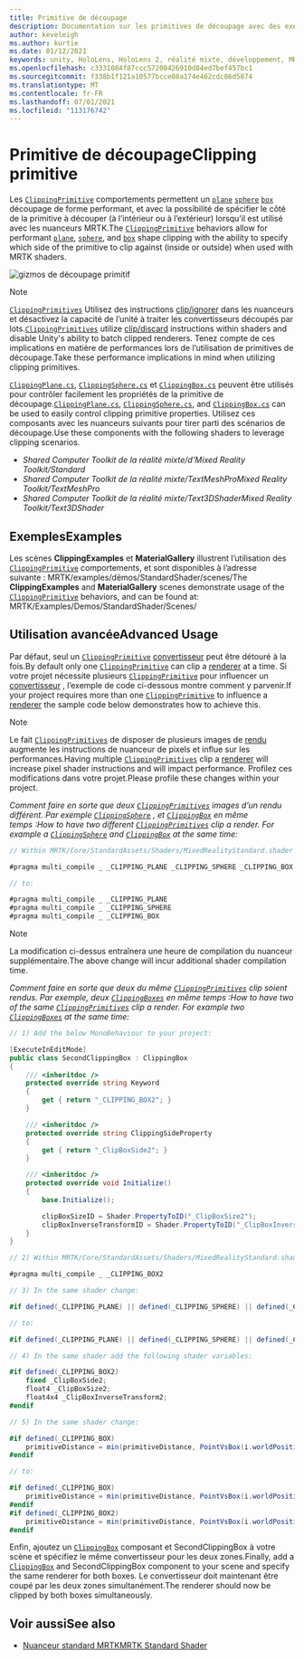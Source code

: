 ```yaml
---
title: Primitive de découpage
description: Documentation sur les primitives de découpage avec des exemples dans MRTK
author: keveleigh
ms.author: kurtie
ms.date: 01/12/2021
keywords: unity, HoloLens, HoloLens 2, réalité mixte, développement, MRTK, primitive de découpage,
ms.openlocfilehash: c3331084f87ccc57208426910d84ed7bef457bc1
ms.sourcegitcommit: f338b1f121a10577bcce08a174e462cdc86d5874
ms.translationtype: MT
ms.contentlocale: fr-FR
ms.lasthandoff: 07/01/2021
ms.locfileid: "113176742"
---
```

# <a name="clipping-primitive"></a><span data-ttu-id="612b7-104">Primitive de découpage</span><span class="sxs-lookup"><span data-stu-id="612b7-104">Clipping primitive</span></span>

<span data-ttu-id="612b7-105">Les [`ClippingPrimitive`](xref:Microsoft.MixedReality.Toolkit.Utilities.ClippingPrimitive) comportements permettent un [`plane`](xref:Microsoft.MixedReality.Toolkit.Utilities.ClippingPlane) [`sphere`](xref:Microsoft.MixedReality.Toolkit.Utilities.ClippingSphere) [`box`](xref:Microsoft.MixedReality.Toolkit.Utilities.ClippingBox) découpage de forme performant, et avec la possibilité de spécifier le côté de la primitive à découper (à l’intérieur ou à l’extérieur) lorsqu’il est utilisé avec les nuanceurs MRTK.</span><span class="sxs-lookup"><span data-stu-id="612b7-105">The [`ClippingPrimitive`](xref:Microsoft.MixedReality.Toolkit.Utilities.ClippingPrimitive) behaviors allow for performant [`plane`](xref:Microsoft.MixedReality.Toolkit.Utilities.ClippingPlane), [`sphere`](xref:Microsoft.MixedReality.Toolkit.Utilities.ClippingSphere), and [`box`](xref:Microsoft.MixedReality.Toolkit.Utilities.ClippingBox) shape clipping with the ability to specify which side of the primitive to clip against (inside or outside) when used with MRTK shaders.</span></span>

![gizmos de découpage primitif](../images/mrtk-standard-shader/MRTK_PrimitiveClippingGizmos.gif)

> [!NOTE]
> <span data-ttu-id="612b7-107">[`ClippingPrimitives`](xref:Microsoft.MixedReality.Toolkit.Utilities.ClippingPrimitive) Utilisez des instructions [clip/ignorer](https://developer.download.nvidia.com/cg/clip.html) dans les nuanceurs et désactivez la capacité de l’unité à traiter les convertisseurs découpés par lots.</span><span class="sxs-lookup"><span data-stu-id="612b7-107">[`ClippingPrimitives`](xref:Microsoft.MixedReality.Toolkit.Utilities.ClippingPrimitive) utilize [clip/discard](https://developer.download.nvidia.com/cg/clip.html) instructions within shaders and disable Unity's ability to batch clipped renderers.</span></span> <span data-ttu-id="612b7-108">Tenez compte de ces implications en matière de performances lors de l’utilisation de primitives de découpage.</span><span class="sxs-lookup"><span data-stu-id="612b7-108">Take these performance implications in mind when utilizing clipping primitives.</span></span>

<span data-ttu-id="612b7-109">[`ClippingPlane.cs`](xref:Microsoft.MixedReality.Toolkit.Utilities.ClippingPlane), [`ClippingSphere.cs`](xref:Microsoft.MixedReality.Toolkit.Utilities.ClippingSphere) et [`ClippingBox.cs`](xref:Microsoft.MixedReality.Toolkit.Utilities.ClippingBox) peuvent être utilisés pour contrôler facilement les propriétés de la primitive de découpage.</span><span class="sxs-lookup"><span data-stu-id="612b7-109">[`ClippingPlane.cs`](xref:Microsoft.MixedReality.Toolkit.Utilities.ClippingPlane), [`ClippingSphere.cs`](xref:Microsoft.MixedReality.Toolkit.Utilities.ClippingSphere), and [`ClippingBox.cs`](xref:Microsoft.MixedReality.Toolkit.Utilities.ClippingBox) can be used to easily control clipping primitive properties.</span></span> <span data-ttu-id="612b7-110">Utilisez ces composants avec les nuanceurs suivants pour tirer parti des scénarios de découpage.</span><span class="sxs-lookup"><span data-stu-id="612b7-110">Use these components with the following shaders to leverage clipping scenarios.</span></span>

- <span data-ttu-id="612b7-111">*Shared Computer Toolkit de la réalité mixte/d'*</span><span class="sxs-lookup"><span data-stu-id="612b7-111">*Mixed Reality Toolkit/Standard*</span></span>
- <span data-ttu-id="612b7-112">*Shared Computer Toolkit de la réalité mixte/TextMeshPro*</span><span class="sxs-lookup"><span data-stu-id="612b7-112">*Mixed Reality Toolkit/TextMeshPro*</span></span>
- <span data-ttu-id="612b7-113">*Shared Computer Toolkit de la réalité mixte/Text3DShader*</span><span class="sxs-lookup"><span data-stu-id="612b7-113">*Mixed Reality Toolkit/Text3DShader*</span></span>

## <a name="examples"></a><span data-ttu-id="612b7-114">Exemples</span><span class="sxs-lookup"><span data-stu-id="612b7-114">Examples</span></span>

<span data-ttu-id="612b7-115">Les scènes **ClippingExamples** et **MaterialGallery** illustrent l’utilisation des [`ClippingPrimitive`](xref:Microsoft.MixedReality.Toolkit.Utilities.ClippingPrimitive) comportements, et sont disponibles à l’adresse suivante : MRTK/examples/démos/StandardShader/scenes/</span><span class="sxs-lookup"><span data-stu-id="612b7-115">The **ClippingExamples** and **MaterialGallery** scenes demonstrate usage of the [`ClippingPrimitive`](xref:Microsoft.MixedReality.Toolkit.Utilities.ClippingPrimitive) behaviors, and can be found at: MRTK/Examples/Demos/StandardShader/Scenes/</span></span>

## <a name="advanced-usage"></a><span data-ttu-id="612b7-116">Utilisation avancée</span><span class="sxs-lookup"><span data-stu-id="612b7-116">Advanced Usage</span></span>

<span data-ttu-id="612b7-117">Par défaut, seul un [`ClippingPrimitive`](xref:Microsoft.MixedReality.Toolkit.Utilities.ClippingPrimitive) [convertisseur](https://docs.unity3d.com/ScriptReference/Renderer.html) peut être détouré à la fois.</span><span class="sxs-lookup"><span data-stu-id="612b7-117">By default only one [`ClippingPrimitive`](xref:Microsoft.MixedReality.Toolkit.Utilities.ClippingPrimitive) can clip a [renderer](https://docs.unity3d.com/ScriptReference/Renderer.html) at a time.</span></span> <span data-ttu-id="612b7-118">Si votre projet nécessite plusieurs [`ClippingPrimitive`](xref:Microsoft.MixedReality.Toolkit.Utilities.ClippingPrimitive) pour influencer un [convertisseur](https://docs.unity3d.com/ScriptReference/Renderer.html)  , l’exemple de code ci-dessous montre comment y parvenir.</span><span class="sxs-lookup"><span data-stu-id="612b7-118">If your project requires more than one [`ClippingPrimitive`](xref:Microsoft.MixedReality.Toolkit.Utilities.ClippingPrimitive) to influence a [renderer](https://docs.unity3d.com/ScriptReference/Renderer.html)  the sample code below demonstrates how to achieve this.</span></span>

> [!NOTE]
> <span data-ttu-id="612b7-119">Le fait [`ClippingPrimitives`](xref:Microsoft.MixedReality.Toolkit.Utilities.ClippingPrimitive) de disposer de plusieurs images de [rendu](https://docs.unity3d.com/ScriptReference/Renderer.html) augmente les instructions de nuanceur de pixels et influe sur les performances.</span><span class="sxs-lookup"><span data-stu-id="612b7-119">Having multiple [`ClippingPrimitives`](xref:Microsoft.MixedReality.Toolkit.Utilities.ClippingPrimitive) clip a [renderer](https://docs.unity3d.com/ScriptReference/Renderer.html) will increase pixel shader instructions and will impact performance.</span></span> <span data-ttu-id="612b7-120">Profilez ces modifications dans votre projet.</span><span class="sxs-lookup"><span data-stu-id="612b7-120">Please profile these changes within your project.</span></span>

<span data-ttu-id="612b7-121">*Comment faire en sorte que deux [`ClippingPrimitives`](xref:Microsoft.MixedReality.Toolkit.Utilities.ClippingPrimitive) images d’un rendu différent. Par exemple [`ClippingSphere`](xref:Microsoft.MixedReality.Toolkit.Utilities.ClippingSphere) , et [`ClippingBox`](xref:Microsoft.MixedReality.Toolkit.Utilities.ClippingBox) en même temps :*</span><span class="sxs-lookup"><span data-stu-id="612b7-121">*How to have two different [`ClippingPrimitives`](xref:Microsoft.MixedReality.Toolkit.Utilities.ClippingPrimitive) clip a render. For example a [`ClippingSphere`](xref:Microsoft.MixedReality.Toolkit.Utilities.ClippingSphere) and [`ClippingBox`](xref:Microsoft.MixedReality.Toolkit.Utilities.ClippingBox) at the same time:*</span></span>

```C#
// Within MRTK/Core/StandardAssets/Shaders/MixedRealityStandard.shader (or another MRTK shader) change:

#pragma multi_compile _ _CLIPPING_PLANE _CLIPPING_SPHERE _CLIPPING_BOX

// to:

#pragma multi_compile _ _CLIPPING_PLANE
#pragma multi_compile _ _CLIPPING_SPHERE
#pragma multi_compile _ _CLIPPING_BOX
```

> [!NOTE]
> <span data-ttu-id="612b7-122">La modification ci-dessus entraînera une heure de compilation du nuanceur supplémentaire.</span><span class="sxs-lookup"><span data-stu-id="612b7-122">The above change will incur additional shader compilation time.</span></span>

<span data-ttu-id="612b7-123">*Comment faire en sorte que deux du même [`ClippingPrimitives`](xref:Microsoft.MixedReality.Toolkit.Utilities.ClippingPrimitive) clip soient rendus. Par exemple, deux [`ClippingBoxes`](xref:Microsoft.MixedReality.Toolkit.Utilities.ClippingBox) en même temps :*</span><span class="sxs-lookup"><span data-stu-id="612b7-123">*How to have two of the same [`ClippingPrimitives`](xref:Microsoft.MixedReality.Toolkit.Utilities.ClippingPrimitive) clip a render. For example two [`ClippingBoxes`](xref:Microsoft.MixedReality.Toolkit.Utilities.ClippingBox) at the same time:*</span></span>

```C#
// 1) Add the below MonoBehaviour to your project:

[ExecuteInEditMode]
public class SecondClippingBox : ClippingBox
{
    /// <inheritdoc />
    protected override string Keyword
    {
        get { return "_CLIPPING_BOX2"; }
    }

    /// <inheritdoc />
    protected override string ClippingSideProperty
    {
        get { return "_ClipBoxSide2"; }
    }

    /// <inheritdoc />
    protected override void Initialize()
    {
        base.Initialize();

        clipBoxSizeID = Shader.PropertyToID("_ClipBoxSize2");
        clipBoxInverseTransformID = Shader.PropertyToID("_ClipBoxInverseTransform2");
    }
}

// 2) Within MRTK/Core/StandardAssets/Shaders/MixedRealityStandard.shader (or another MRTK shader) add the following multi_compile pragma:

#pragma multi_compile _ _CLIPPING_BOX2

// 3) In the same shader change:

#if defined(_CLIPPING_PLANE) || defined(_CLIPPING_SPHERE) || defined(_CLIPPING_BOX)

// to:

#if defined(_CLIPPING_PLANE) || defined(_CLIPPING_SPHERE) || defined(_CLIPPING_BOX) || defined(_CLIPPING_BOX2)

// 4) In the same shader add the following shader variables:

#if defined(_CLIPPING_BOX2)
    fixed _ClipBoxSide2;
    float4 _ClipBoxSize2;
    float4x4 _ClipBoxInverseTransform2;
#endif

// 5) In the same shader change:

#if defined(_CLIPPING_BOX)
    primitiveDistance = min(primitiveDistance, PointVsBox(i.worldPosition.xyz, _ClipBoxSize.xyz, _ClipBoxInverseTransform) * _ClipBoxSide);
#endif

// to:

#if defined(_CLIPPING_BOX)
    primitiveDistance = min(primitiveDistance, PointVsBox(i.worldPosition.xyz, _ClipBoxSize.xyz, _ClipBoxInverseTransform) * _ClipBoxSide);
#endif
#if defined(_CLIPPING_BOX2)
    primitiveDistance = min(primitiveDistance, PointVsBox(i.worldPosition.xyz, _ClipBoxSize2.xyz, _ClipBoxInverseTransform2) * _ClipBoxSide2);
#endif
```

<span data-ttu-id="612b7-124">Enfin, ajoutez un [`ClippingBox`](xref:Microsoft.MixedReality.Toolkit.Utilities.ClippingBox) composant et SecondClippingBox à votre scène et spécifiez le même convertisseur pour les deux zones.</span><span class="sxs-lookup"><span data-stu-id="612b7-124">Finally, add a [`ClippingBox`](xref:Microsoft.MixedReality.Toolkit.Utilities.ClippingBox) and SecondClippingBox component to your scene and specify the same renderer for both boxes.</span></span> <span data-ttu-id="612b7-125">Le convertisseur doit maintenant être coupé par les deux zones simultanément.</span><span class="sxs-lookup"><span data-stu-id="612b7-125">The renderer should now be clipped by both boxes simultaneously.</span></span>

## <a name="see-also"></a><span data-ttu-id="612b7-126">Voir aussi</span><span class="sxs-lookup"><span data-stu-id="612b7-126">See also</span></span>

- [<span data-ttu-id="612b7-127">Nuanceur standard MRTK</span><span class="sxs-lookup"><span data-stu-id="612b7-127">MRTK Standard Shader</span></span>](mrtk-standard-shader.md)
